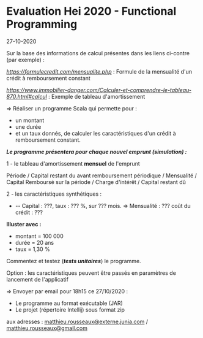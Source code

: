 # Evaluation Hei 2020 - Functional Programming
27-10-2020

Sur la base des informations de calcul présentes dans les liens ci-contre (par exemple) :

_https://formulecredit.com/mensualite.php_  : Formule de la mensualité d'un crédit à remboursement constant 

_https://www.immobilier-danger.com/Calculer-et-comprendre-le-tableau-870.html#calcul_ : Exemple de tableau d'amortissement


=> Réaliser un programme Scala qui permette pour :
- un montant
- une durée 
- et un taux
donnés, de calculer les caractéristiques d'un crédit à remboursement constant.


_**Le programme présentera pour chaque nouvel emprunt (simulation) :**_

1 - le tableau d'amortissement **mensuel** de l'emprunt

Période / Capital restant du avant remboursement périodique / Mensualité / Capital Remboursé sur la période / Charge d'intérêt / Capital restant dû 

2 - les caractéristiques synthétiques :

* -- Capital : ???, taux : ??? %, sur ??? mois. => Mensualité : ??? coût du crédit : ???

**Illuster avec :**
- montant = 100 000
- durée = 20 ans 
- taux = 1,30 %

Commentez et testez (**_tests unitaires_**) le programme.

Option : les caractéristiques peuvent être passés en paramètres de lancement de l'applicatif

=> Envoyer par email pour 18h15 ce 27/10/2020 : 
- Le programme au format exécutable (JAR)
- Le projet (répertoire Intellij) sous format zip


aux adresses : matthieu.rousseaux@externe.junia.com / matthieu.rousseaux@gmail.com



